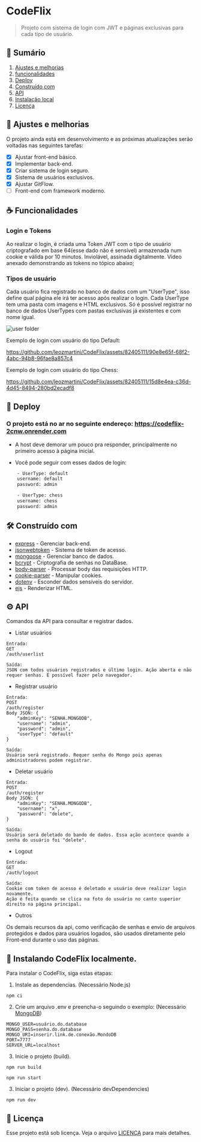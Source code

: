 # CodeFlix

> Projeto com sistema de login com JWT e páginas exclusivas para cada tipo de usuário.

## 👾 Sumário
1. [Ajustes e melhorias](#-ajustes-e-melhorias)
2. [funcionalidades](#-funcionalidades)
3. [Deploy](#-deploy)
4. [Construído com](#%EF%B8%8F-construído-com)
5. [API](#%EF%B8%8F-api)
6. [Instalação local](#-instalando-codeflix-localmente)
7. [Licença](#-licença)


## 📝 Ajustes e melhorias

O projeto ainda está em desenvolvimento e as próximas atualizações serão voltadas nas seguintes tarefas:

- [x] Ajustar front-end básico.
- [x] Implementar back-end.
- [x] Criar sistema de login seguro.
- [x] Sistema de usuários exclusivos.
- [x] Ajustar GitFlow.
- [ ] Front-end com framework moderno.

## ☕ Funcionalidades

### Login e Tokens
Ao realizar o login, é criada uma Token JWT com o tipo de usuário criptografado em base 64(esse dado não é sensível) armazenada num cookie e válida por 10 minutos. 
Inviolável, assinada digitalmente. Vídeo anexado demonstrando as tokens no tópico abaixo;


### Tipos de usuário 
Cada usuário fica registrado no banco de dados com um "UserType", isso define qual página ele irá ter acesso após realizar o login. Cada UserType tem uma pasta com imagens e HTML exclusivos. Só é possível registrar no banco de dados UserTypes com pastas exclusivas já existentes e com nome igual.

![user folder](https://github.com/leozmartini/CodeFlix/assets/82405111/88228e56-00fa-4dde-a0ac-55269e8a86b0)


Exemplo de login com usuário do tipo Default:

https://github.com/leozmartini/CodeFlix/assets/82405111/90e8e65f-68f2-4abc-94b8-96fae8a857c4




Exemplo de login com usuário do tipo Chess:

https://github.com/leozmartini/CodeFlix/assets/82405111/15d8e4ea-c36d-4d45-8494-280bd2ecadf8

## 🚀 Deploy

### O projeto está no ar no seguinte endereço: https://codeflix-2cnw.onrender.com

* A host deve demorar um pouco pra responder, principalmente no primeiro acesso à página inicial.

* Você pode seguir com esses dados de login:
```bash
    - UserType: default
    username: default
    password: admin

    - UserType: chess
    username: chess
    password: admin

```



## 🛠️ Construído com

* [express](https://www.npmjs.com/package/express) - Gerenciar back-end.
* [jsonwebtoken](https://www.npmjs.com/package/jsonwebtoken) - Sistema de token de acesso.
* [mongoose](https://www.npmjs.com/package/mongoose) - Gerenciar banco de dados.
* [bcrypt](https://www.npmjs.com/package/bcrypt) - Criptografia de senhas no DataBase.
* [body-parser](https://www.npmjs.com/package/body-parser) - Processar body das requisições HTTP.
* [cookie-parser](https://www.npmjs.com/package/cookie-parser) - Manipular cookies.
* [dotenv](https://www.npmjs.com/package/dotenv) - Esconder dados sensíveis do servidor.
* [ejs](https://www.npmjs.com/package/ejs) - Renderizar HTML.





## ⚙️ API
Comandos da API para consultar e registrar dados.

* Listar usuários

```
Entrada:
GET
/auth/userlist

Saída:
JSON com todos usuários registrados e último login. Ação aberta e não requer senhas. É possível fazer pelo navegador.
```

* Registrar usuário

```
Entrada:
POST
/auth/register
Body JSON: {
    "adminKey": "SENHA.MONGODB",
    "username": "admin",
    "password": "admin",
    "userType": "default"
}

Saída:
Usuário será registrado. Requer senha do Mongo pois apenas administradores podem registrar. 

```

* Deletar usuário

```
Entrada:
POST
/auth/register
Body JSON: {
    "adminKey": "SENHA.MONGODB",
    "username": "x",
    "password": "delete",
}

Saída:
Usuário será deletado do bando de dados. Essa ação acontece quando a senha do usuário foi "delete".

```

* Logout

```
Entrada:
GET
/auth/logout

Saída:
Cookie com token de acesso é deletado e usuário deve realizar login novamente. 
Ação é feita quando se clica na foto do usuário no canto superior direito na página principal.

```

* Outros

Os demais recursos da api, como verificação de senhas e envio de arquivos protegidos e dados para usuários logados, são usados diretamente pelo Front-end durante o uso das páginas.

## 🔗 Instalando CodeFlix localmente.

Para instalar o CodeFlix, siga estas etapas:

1. Instale as dependencias. (Necessário Node.js)
```
npm ci
```

2. Crie um arquivo .env e preencha-o seguindo o exemplo: (Necessário [MongoDB](https://www.mongodb.com/pt-br))
```
MONGO_USER=usuário.do.database
MONGO_PASS=senha.do.database
MONGO_URI=inserir.link.de.conexão.MondoDB
PORT=7777
SERVER_URL=localhost
```

3. Inicie o projeto (build).
```
npm run build

npm run start
```

3. Iniciar o projeto (dev). (Necessário devDependencies)
```
npm run dev
```



## 📝 Licença

Esse projeto está sob licença. Veja o arquivo [LICENÇA](LICENSE) para mais detalhes.